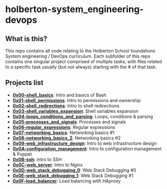 # holberton-system_engineering-devops

## What is this?

This repo contains all code relating to the Holberton School foundations System engineering / DevOps curriculum.
Each subfolder of this repo contains one singular project comprised of multiple tasks, with files related to a specific task usually (but not always) starting with the # of that task.

## Projects list
* **[0x00-shell_basics](https://github.com/ThibaudP/holberton-system_engineering-devops/tree/main/0x00-shell_basics)**: Intro and basics of Bash
* **[0x01-shell_permissions](https://github.com/ThibaudP/holberton-system_engineering-devops/tree/main/0x01-shell_permissions)**: Intro to permissions and ownership
* **[0x02-shell_redirections](https://github.com/ThibaudP/holberton-system_engineering-devops/tree/main/0x02-shell_redirections)**: Intro to shell redirections
* **[0x03-shell_variables_expansion](https://github.com/ThibaudP/holberton-system_engineering-devops/tree/main/0x03-shell_variables_expansions)**: Shell variables expansion
* **[0x04-loops_conditions_and_parsing](https://github.com/ThibaudP/holberton-system_engineering-devops/tree/main/0x04-loops_conditions_and_parsing)**: Loops, conditions & parsing
* **[0x05-processes_and_signals](https://github.com/ThibaudP/holberton-system_engineering-devops/tree/main/0x05-processes_and_signals)**: Processes and signals
* **[0x06-regular_expressions](https://github.com/ThibaudP/holberton-system_engineering-devops/tree/main/0x06-regular_expressions)**: Regular expressions
* **[0x07-networking_basics](https://github.com/ThibaudP/holberton-system_engineering-devops/tree/main/0x07-networking_basics)**: Networking basics #1
* **[0x08-networking_basics_2](https://github.com/ThibaudP/holberton-system_engineering-devops/tree/main/0x08-networking_basics_2)**: Networking basics #2
* **[0x09-web_infrastructure_design](https://github.com/ThibaudP/holberton-system_engineering-devops/tree/main/0x09-web_infrastructure_design)**: Intro to web infrastructure design
* **[0x0A-configuration_management](https://github.com/ThibaudP/holberton-system_engineering-devops/tree/main/0x0A-configuration_management)**: Intro to configuration management & Puppet
* **[0x0B-ssh](https://github.com/ThibaudP/holberton-system_engineering-devops/tree/main/0x0B-ssh)**: Intro to SSH
* **[0x0C-web_server](https://github.com/ThibaudP/holberton-system_engineering-devops/tree/main/0x0C-web_server)**: Intro to Nginx
* **[0x0D-web_stack_debugging_0](https://github.com/ThibaudP/holberton-system_engineering-devops/tree/main/0x0D-web_stack_debugging_0)**: Web Stack Debugging #0
* **[0x0E-web_stack_debugging_1](https://github.com/ThibaudP/holberton-system_engineering-devops/tree/main/0x0E-web_stack_debugging_1)**: Web Stack Debugging #1
* **[0x0F-load_balancer](https://github.com/ThibaudP/holberton-system_engineering-devops/tree/main/0x0F-load_balancer)**: Load balancing with HAproxy

